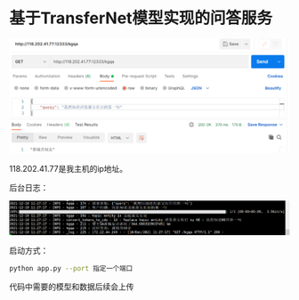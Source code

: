 # 基于TransferNet模型实现的问答服务

![image-20211210112808093](../png/TransferNet/postman_request.png)

118.202.41.77是我主机的ip地址。

后台日志：

![image-20211210112748706](../png/TransferNet/back_log.png)





启动方式：

```bash
python app.py --port 指定一个端口
```



代码中需要的模型和数据后续会上传